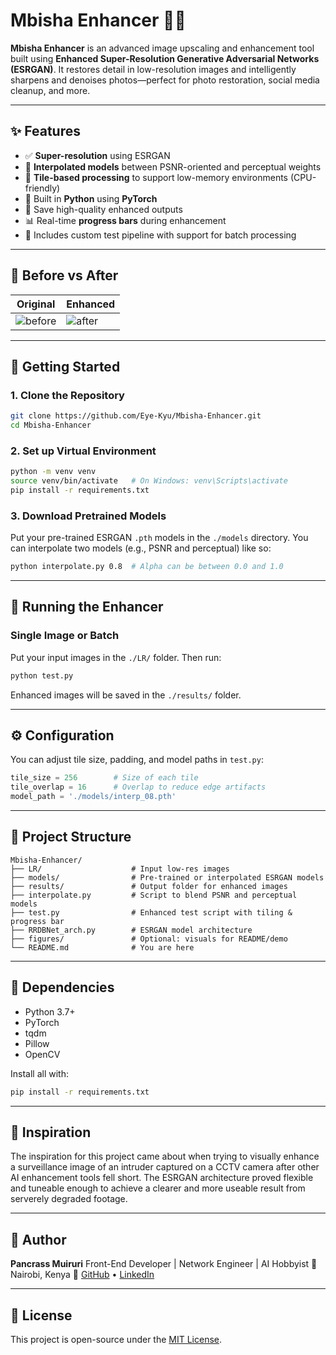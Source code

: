 # Mbisha Enhancer 🔬📸

**Mbisha Enhancer** is an advanced image upscaling and enhancement tool built using **Enhanced Super-Resolution Generative Adversarial Networks (ESRGAN)**. It restores detail in low-resolution images and intelligently sharpens and denoises photos—perfect for photo restoration, social media cleanup, and more.

---

## ✨ Features

- ✅ **Super-resolution** using ESRGAN
- 🧠 **Interpolated models** between PSNR-oriented and perceptual weights
- 🧩 **Tile-based processing** to support low-memory environments (CPU-friendly)
- 🐍 Built in **Python** using **PyTorch**
- 💾 Save high-quality enhanced outputs
- 📊 Real-time **progress bars** during enhancement
- 🧪 Includes custom test pipeline with support for batch processing

---

## 📸 Before vs After

| Original                           | Enhanced                          |
| ---------------------------------- | --------------------------------- |
| ![before](./figures/sample_lr.png) | ![after](./figures/sample_sr.png) |

---

## 🚀 Getting Started

### 1. Clone the Repository

```bash
git clone https://github.com/Eye-Kyu/Mbisha-Enhancer.git
cd Mbisha-Enhancer
```

### 2. Set up Virtual Environment

```bash
python -m venv venv
source venv/bin/activate   # On Windows: venv\Scripts\activate
pip install -r requirements.txt
```

### 3. Download Pretrained Models

Put your pre-trained ESRGAN `.pth` models in the `./models` directory. You can interpolate two models (e.g., PSNR and perceptual) like so:

```bash
python interpolate.py 0.8  # Alpha can be between 0.0 and 1.0
```

---

## 🧪 Running the Enhancer

### Single Image or Batch

Put your input images in the `./LR/` folder. Then run:

```bash
python test.py
```

Enhanced images will be saved in the `./results/` folder.

---

## ⚙️ Configuration

You can adjust tile size, padding, and model paths in `test.py`:

```python
tile_size = 256        # Size of each tile
tile_overlap = 16      # Overlap to reduce edge artifacts
model_path = './models/interp_08.pth'
```

---

## 📁 Project Structure

```
Mbisha-Enhancer/
├── LR/                    # Input low-res images
├── models/                # Pre-trained or interpolated ESRGAN models
├── results/               # Output folder for enhanced images
├── interpolate.py         # Script to blend PSNR and perceptual models
├── test.py                # Enhanced test script with tiling & progress bar
├── RRDBNet_arch.py        # ESRGAN model architecture
├── figures/               # Optional: visuals for README/demo
└── README.md              # You are here
```

---

## 🔧 Dependencies

- Python 3.7+
- PyTorch
- tqdm
- Pillow
- OpenCV

Install all with:

```bash
pip install -r requirements.txt
```

---

## 🧠 Inspiration

The inspiration for this project came about when trying to visually enhance a surveillance image of an intruder captured on a CCTV camera after other AI enhancement tools fell short. The ESRGAN architecture proved flexible and tuneable enough to achieve a clearer and more useable result from serverely degraded footage.

---

## 👤 Author

**Pancrass Muiruri**
Front-End Developer | Network Engineer | AI Hobbyist
📍 Nairobi, Kenya
🔗 [GitHub](https://github.com/Eye-Kyu) • [LinkedIn](https://www.linkedin.com/in/pancrass-muiruri)

---

## 📜 License

This project is open-source under the [MIT License](./LICENSE).
